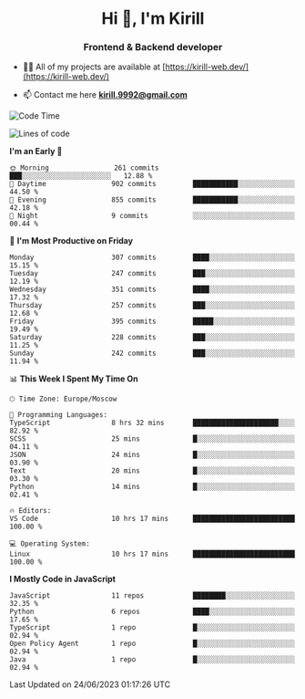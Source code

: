 <h1 align="center">Hi 👋, I'm Kirill</h1>
<h3 align="center">Frontend & Backend developer</h3>

- 👨‍💻 All of my projects are available at [https://kirill-web.dev/](https://kirill-web.dev/)

- 📫 Contact me here **kirill.9992@gmail.com**











<!--START_SECTION:waka-->
![Code Time](http://img.shields.io/badge/Code%20Time-1%2C369%20hrs%2035%20mins-blue)

![Lines of code](https://img.shields.io/badge/From%20Hello%20World%20I%27ve%20Written-2.9%20million%20lines%20of%20code-blue)

**I'm an Early 🐤** 

```text
🌞 Morning                261 commits         ███░░░░░░░░░░░░░░░░░░░░░░   12.88 % 
🌆 Daytime                902 commits         ███████████░░░░░░░░░░░░░░   44.50 % 
🌃 Evening                855 commits         ███████████░░░░░░░░░░░░░░   42.18 % 
🌙 Night                  9 commits           ░░░░░░░░░░░░░░░░░░░░░░░░░   00.44 % 
```
📅 **I'm Most Productive on Friday** 

```text
Monday                   307 commits         ████░░░░░░░░░░░░░░░░░░░░░   15.15 % 
Tuesday                  247 commits         ███░░░░░░░░░░░░░░░░░░░░░░   12.19 % 
Wednesday                351 commits         ████░░░░░░░░░░░░░░░░░░░░░   17.32 % 
Thursday                 257 commits         ███░░░░░░░░░░░░░░░░░░░░░░   12.68 % 
Friday                   395 commits         █████░░░░░░░░░░░░░░░░░░░░   19.49 % 
Saturday                 228 commits         ███░░░░░░░░░░░░░░░░░░░░░░   11.25 % 
Sunday                   242 commits         ███░░░░░░░░░░░░░░░░░░░░░░   11.94 % 
```


📊 **This Week I Spent My Time On** 

```text
🕑︎ Time Zone: Europe/Moscow

💬 Programming Languages: 
TypeScript               8 hrs 32 mins       █████████████████████░░░░   82.92 % 
SCSS                     25 mins             █░░░░░░░░░░░░░░░░░░░░░░░░   04.11 % 
JSON                     24 mins             █░░░░░░░░░░░░░░░░░░░░░░░░   03.90 % 
Text                     20 mins             █░░░░░░░░░░░░░░░░░░░░░░░░   03.30 % 
Python                   14 mins             █░░░░░░░░░░░░░░░░░░░░░░░░   02.41 % 

🔥 Editors: 
VS Code                  10 hrs 17 mins      █████████████████████████   100.00 % 

💻 Operating System: 
Linux                    10 hrs 17 mins      █████████████████████████   100.00 % 
```

**I Mostly Code in JavaScript** 

```text
JavaScript               11 repos            ████████░░░░░░░░░░░░░░░░░   32.35 % 
Python                   6 repos             ████░░░░░░░░░░░░░░░░░░░░░   17.65 % 
TypeScript               1 repo              █░░░░░░░░░░░░░░░░░░░░░░░░   02.94 % 
Open Policy Agent        1 repo              █░░░░░░░░░░░░░░░░░░░░░░░░   02.94 % 
Java                     1 repo              █░░░░░░░░░░░░░░░░░░░░░░░░   02.94 % 
```




 Last Updated on 24/06/2023 01:17:26 UTC
<!--END_SECTION:waka-->
